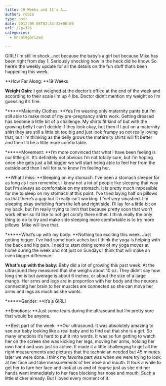 ```yaml
---
title: 19 Weeks and It’s A……
author: robin
type: post
date: 2012-05-08T02:33:32+00:00
url: /?p=376
categories:
  - Uncategorized

---
```

GIRL! I&#8217;m still in shock&#8230;not because the baby&#8217;s a girl but because Mike has been right from day 1. Seriously shocking how in the heck did he know. So here&#8217;s the weekly update for all the details on the fun stuff that&#8217;s been happening this week.

**How Far Along: **19 Weeks

**Weight Gain:** I got weighed at the doctor&#8217;s office at the end of the week and according to their scale I&#8217;m up 4 lbs. Doctor didn&#8217;t mention my weight so I&#8217;m guessing it&#8217;s fine.

******Maternity Clothes: **Yes I&#8217;m wearing only maternity pants but I&#8217;m still able to make most of my pre-pregnancy shirts work. Getting dressed has become a little bit of a challenge. My shirts fit kind of but with the growing belly I can&#8217;t decide if they look okay, but then if I put on a maternity shirt they are still a little bit too big and just look frumpy so not really loving that, but I&#8217;m thinking as the belly grows the maternity shirts will fit better and then I&#8217;ll be a little more comfortable.

******Movement: **I&#8217;m more convinced that what I have been feeling is our little girl. It&#8217;s definitely not obvious I&#8217;m not totally sure, but I&#8217;m hoping once she gets just a bit bigger we will start being able to feel her from the outside and then I will for sure know I&#8217;m feeling her.

**What I miss: **Sleeping on my stomach. I&#8217;ve been a stomach sleeper for as long as I can remember. I know not a lot of people like sleeping that way but I&#8217;m always so comfortable on my stomach. It is pretty much impossible for me to sleep on my stomach at this point. I&#8217;ve tried laying half on pillows so that there&#8217;s a gap but it really isn&#8217;t working. I feel very smashed. I&#8217;m sleeping okay switching from the left and right side. I&#8217;ll lay for a little bit on my back, but I&#8217;m really trying to limit that because pretty soon that won&#8217;t work either so I&#8217;d like to not get comfy there either. I think really the only thing to do to try and make side sleeping more comfortable is to try more pillows. Mike will love that.

******What&#8217;s up with my body: **Nothing too exciting this week. Just getting bigger. I&#8217;ve had some back aches but I think the yoga is helping with the back and hip pain. I need to start doing some of my yoga moves at home during the week and not just on Sundays I think that will make an even bigger difference.

**What&#8217;s up with the baby:** Baby did a lot of growing this past week. At the ultrasound they measured that she weighs about 10 oz. They didn&#8217;t say how long she is but average is about 6 inches, or about the size of a large mango. Her arms and legs are in proportion with her body and the neurons connecting her brain to her muscles are connected so she can move her arms and legs as much as she wants.

******Gender: **It&#8217;s a GIRL!

**Emotions: **Just some tears during the ultrasound but I&#8217;m pretty sure that would be anyone.

**Best part of the week: **Our ultrasound. It was absolutely amazing to see our baby looking like a real baby and to find out that she is a girl. So many emotions it&#8217;s hard to put it into words. It was so fun getting to watch her on the screen she was kicking her legs, moving her arms, holding her own hand and was just so active. It made it a little challenging to get all the right measurements and pictures that the technician needed but 45 minutes later we were done. I think my favorite part was when we were trying to look at her face and take measurements of her nose and mouth. It took a while to get her to turn her face and look at us and of course just as she did her hands went immediately to her face blocking her nose and mouth. Such a little sticker already. But I loved every moment of it.
